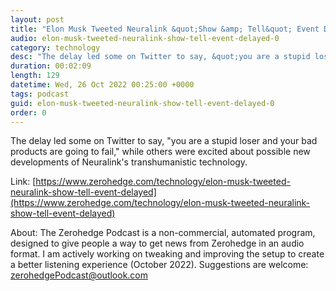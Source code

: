 ```yaml
---
layout: post
title: "Elon Musk Tweeted Neuralink &quot;Show &amp; Tell&quot; Event Delayed "
audio: elon-musk-tweeted-neuralink-show-tell-event-delayed-0
category: technology
desc: "The delay led some on Twitter to say, &quot;you are a stupid loser and your bad products are going to fail,&quot; while others were excited about possible new developments of Neuralink's transhumanistic technology."
duration: 00:02:09
length: 129
datetime: Wed, 26 Oct 2022 00:25:00 +0000
tags: podcast
guid: elon-musk-tweeted-neuralink-show-tell-event-delayed-0
order: 0
---
```

The delay led some on Twitter to say, &quot;you are a stupid loser and your bad products are going to fail,&quot; while others were excited about possible new developments of Neuralink's transhumanistic technology.

Link: [https://www.zerohedge.com/technology/elon-musk-tweeted-neuralink-show-tell-event-delayed](https://www.zerohedge.com/technology/elon-musk-tweeted-neuralink-show-tell-event-delayed)

About: The Zerohedge Podcast is a non-commercial, automated program, designed to give people a way to get news from Zerohedge in an audio format.  I am actively working on tweaking and improving the setup to create a better listening experience (October 2022).  Suggestions are welcome: [zerohedgePodcast@outlook.com](mailto:zerohedgePodcast@outlook.com)